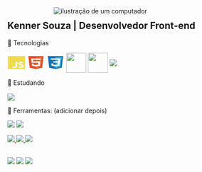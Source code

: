  <link rel="stylesheet" href="https://cdn.jsdelivr.net/gh/devicons/devicon@v2.15.1/devicon.min.css"> 
<img src="https://raw.githubusercontent.com/MicaelliMedeiros/micaellimedeiros/master/image/computer-illustration.png" alt="ilustração de um computador" min-width="400px" max-width="400px" width="400px" align="right">

<div>
  <h2>Kenner Souza | Desenvolvedor Front-end</h2>
</div>


<div> 
    
</div>

<div>
  
</div>
<p align="left">
  🦄 Tecnologias
  <div>
  <img align="center" alt="Rafa-Js" height="30" width="40" src="https://raw.githubusercontent.com/devicons/devicon/master/icons/javascript/javascript-plain.svg">
  <img align="center" alt="Rafa-HTML" height="30" width="40" src="https://raw.githubusercontent.com/devicons/devicon/master/icons/html5/html5-original.svg">
  <img align="center" alt="Rafa-CSS" height="30" width="40" src="https://raw.githubusercontent.com/devicons/devicon/master/icons/css3/css3-original.svg">
  <img align="center" src="https://cdn.jsdelivr.net/gh/devicons/devicon/icons/sass/sass-original.svg" height="45" width="45"  />
  <img align="center" src="https://cdn.jsdelivr.net/gh/devicons/devicon/icons/wordpress/wordpress-original.svg" height="45" width="45" />
  <img align="center" src="https://cdn.jsdelivr.net/gh/devicons/devicon/icons/php/php-original.svg"  heigth="45" width="45"/>
</div>
</p>

<p align="left">
  💼 Estudando
<div>
   <img src="https://cdn.jsdelivr.net/gh/devicons/devicon/icons/react/react-original-wordmark.svg" align="center" width="35" heigth="35" />
</div>
</p>

<p align="left">
  💼 Ferramentas: (adicionar depois) 

  <div>
      <img src="https://cdn.jsdelivr.net/gh/devicons/devicon/icons/linux/linux-original.svg" width="45" heigth="45"/>
      <img src="https://cdn.jsdelivr.net/gh/devicons/devicon/icons/docker/docker-plain-wordmark.svg" width="45" heigth="45" />
  </div>
</p>


<div>
  <a href="https://github.com/Kienner">
  <img height="180em" src="https://github-readme-stats.vercel.app/api?username=Kienner&show_icons=true&theme=tokyonight&include_all_commits=true&count_private=true"/>
  <img height="180em" src="https://github-readme-stats.vercel.app/api/top-langs/?username=Kienner&layout=compact&langs_count=7&theme=tokyonight"/>
  <img src="https://producaodejogos.com/wp-content/uploads/2018/05/animacao_megaman_-running.gif">
</div>



<div> <br>
  
  <a href="https://www.linkedin.com/in/kenner-souza/" target="_blank"><img src="https://img.shields.io/badge/-LinkedIn-%230077B5?style=for-the-badge&logo=linkedin&logoColor=white" target="_blank"></a> 
  <a href="https://www.instagram.com/kenner.png/" target="_blank"><img src="https://img.shields.io/badge/-Instagram-%23E4405F?style=for-the-badge&logo=instagram&logoColor=white" target="_blank"></a>
  <a href = "mailto:kennerdasilvas@hotmail.com"><img src="https://img.shields.io/badge/-Gmail-%23333?style=for-the-badge&logo=gmail&logoColor=white" target="_blank"></a>
  
 
  
 
</div>

